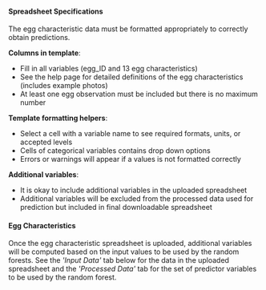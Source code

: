 #### Spreadsheet Specifications

The egg characteristic data must be formatted appropriately to correctly obtain predictions.

**Columns in template**: 
  + Fill in all variables (egg_ID and 13 egg characteristics)
  + See the help page for detailed definitions of the egg characteristics (includes example photos)
  + At least one egg observation must be included but there is no maximum number
  
**Template formatting helpers**:  
  + Select a cell with a variable name to see required formats, units, or accepted levels  
  + Cells of categorical variables contains drop down options  
  + Errors or warnings will appear if a values is not formatted correctly  

**Additional variables**: 
  + It is okay to include additional variables in the uploaded spreadsheet
  + Additional variables will be excluded from the processed data used for prediction but included in final downloadable spreadsheet

#### Egg Characteristics

Once the egg characteristic spreadsheet is uploaded, additional variables will be computed based on the input values to be used by the random forests. See the *'Input Data'* tab below for the data in the uploaded spreadsheet and the *'Processed Data'* tab for the set of predictor variables to be used by the random forest.